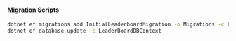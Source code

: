 #### Migration Scripts

```bash
dotnet ef migrations add InitialLeaderboardMigration -o Migrations -c LeaderBoardDBContext
dotnet ef database update -c LeaderBoardDBContext
```
